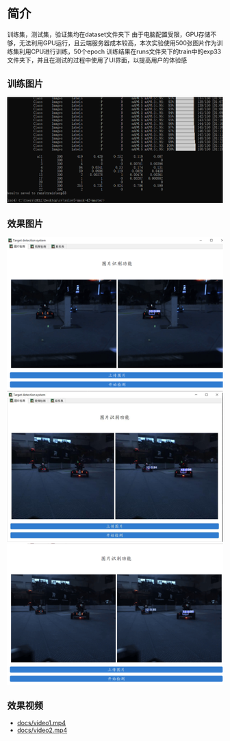 # 简介
训练集，测试集，验证集均在dataset文件夹下
由于电脑配置受限，GPU存储不够，无法利用GPU运行，且云端服务器成本较高，本次实验使用500张图片作为训练集利用CPU进行训练，50个epoch
训练结果在runs文件夹下的train中的exp33文件夹下，并且在测试的过程中使用了UI界面，以提高用户的体验感



## 训练图片
![Screenhost](https://github.com/JDiTian/zsc/blob/main/docs/screenhost.png?raw=true "Screenhost")

## 效果图片
![Screenhost](https://github.com/JDiTian/zsc/blob/main/docs/p1.png?raw=true "Screenhost")
![Screenhost](https://github.com/JDiTian/zsc/blob/main/docs/p2.png?raw=true "Screenhost")
![Screenhost](https://github.com/JDiTian/zsc/blob/main/docs/p3.png?raw=true "Screenhost")

## 效果视频
- [docs/video1.mp4](https://github.com/JDiTian/zsc/blob/main/docs/video1.mp4)
- [docs/video2.mp4](https://github.com/JDiTian/zsc/blob/main/docs/video2.mp4)
